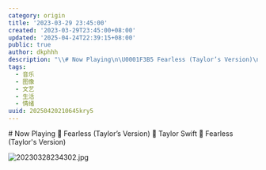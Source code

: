 ```yaml
---
category: origin
title: '2023-03-29 23:45:00'
created: '2023-03-29T23:45:00+08:00'
updated: '2025-04-24T22:39:15+08:00'
public: true
author: dkphhh
description: "\\# Now Playing\n\U0001F3B5 Fearless (Taylor’s Version)\n\U0001F3A4 Taylor Swif……"
tags:
  - 音乐
  - 图像
  - 文艺
  - 生活
  - 情绪
uuid: 20250420210645kry5
---
```


\# Now Playing
🎵 Fearless (Taylor’s Version)
🎤 Taylor Swift
💽 Fearless (Taylor's Version)

![20230328234302.jpg](https://img.dkphhh.me/20230328234302.jpg)
